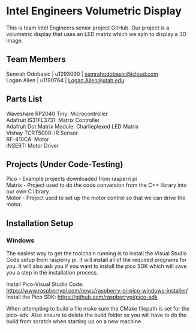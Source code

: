 # Intel Engineers Volumetric Display
 This is team Intel Engineers senior project GitHub. Our project is a volumetric display that uses an LED matrix which we spin to display a 3D image.

## Team Members
Semrah Odobasic | u1293090 | semrahodobasic@icloud.com <br />
Logan Allen | u1190764 | Logan.Allen@utah.edu

## Parts List
Waveshare RP2040 Tiny: Microcontroller <br />
Adafruit IS31FL3731: Matrix Controller <br />
Adafruit Dot Matrix Module: Charlieplexed LED Matrix <br />
Vishay TCRT5000: IR Sensor <br />
RF-410CA: Motor <br />
INSERT: Motor Driver <br />

## Projects (Under Code-Testing)
Pico - Example projects downloaded from rasperri pi <br />
Matrix - Project used to do the code conversion from the C++ library into our own C library. <br />
Motor - Project used to set up the motor control so that we can drive the motor. <br />

## Installation Setup
### Windows
The easiest way to get the toolchain running is to install the Visual Studio Code setup from rasperry pi. It will install all of the
required programs for you. It will also ask you if you want to install the pico SDK which will save you a step in the installation
process.

Install Pico-Visual Studio Code: https://www.raspberrypi.com/news/raspberry-pi-pico-windows-installer/ <br />
Install the Pico SDK: https://github.com/raspberrypi/pico-sdk

When attempting to build a file make sure the CMake filepath is set for the pico-sdk. Also ensure to delete the build folder as you will have to do the build from scratch when starting up on a new machine.